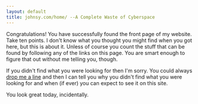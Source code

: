 ```yaml
---
layout: default
title: johnsy.com/home/ --A Complete Waste of Cyberspace
---
```


Congratulations! You have successfully found the front page of my website. Take
ten points. I don't know what you thought you might find when you got here, but
this is about it. Unless of course you count the stuff that can be found by
following any of the links on this page. You are smart enough to figure that out
without me telling you, though.

If you didn't find what you were looking for then I'm sorry. You could always 
[drop me a line](/contact) and then I can tell you why you didn't
find what you were looking for and when (if ever) you can expect to see it on
this site.

You look great today, incidentally.
